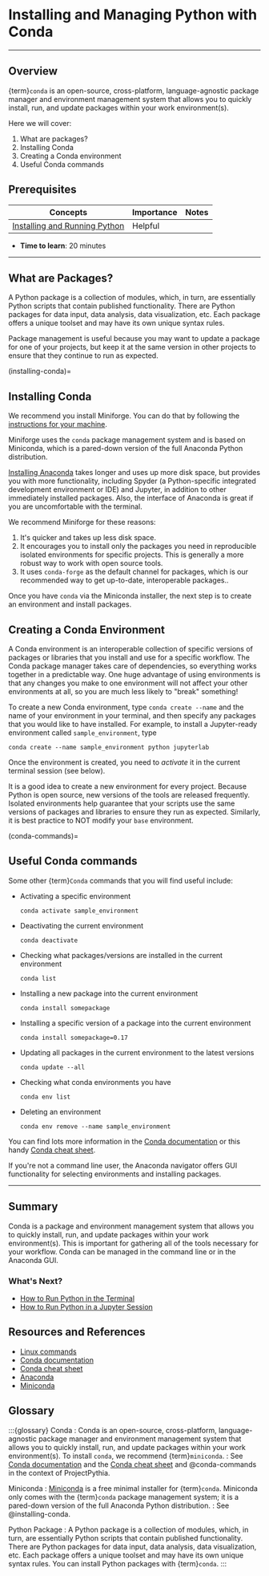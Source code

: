 # Installing and Managing Python with Conda

---

## Overview

{term}`conda` is an open-source, cross-platform, language-agnostic package manager and environment management system that allows you to quickly install, run, and update packages within your work environment(s).

Here we will cover:

1.  What are packages?
2.  Installing Conda
3.  Creating a Conda environment
4.  Useful Conda commands

## Prerequisites

| Concepts                                                                                                  | Importance | Notes |
| --------------------------------------------------------------------------------------------------------- | ---------- | ----- |
| [Installing and Running Python](https://foundations.projectpythia.org/foundations/how-to-run-python) | Helpful    |       |

- **Time to learn**: 20 minutes

---

## What are Packages?

A Python package is a collection of modules, which, in turn, are essentially Python scripts that contain published functionality. There are Python packages for data input, data analysis, data visualization, etc. Each package offers a unique toolset and may have its own unique syntax rules.

Package management is useful because you may want to update a package for one of your projects, but keep it at the same version in other projects to ensure that they continue to run as expected.

(installing-conda)=

## Installing Conda

We recommend you install Miniforge. You can do that by following the [instructions for your machine](https://github.com/conda-forge/miniforge).

Miniforge uses the `conda` package management system and is based on Miniconda, which is a pared-down version of the full Anaconda Python distribution.

[Installing Anaconda](https://docs.anaconda.com/anaconda/install/) takes longer and uses up more disk space, but provides you with more functionality, including Spyder (a Python-specific integrated development environment or IDE) and Jupyter, in addition to other immediately installed packages. Also, the interface of Anaconda is great if you are uncomfortable with the terminal.

We recommend Miniforge for these reasons:

1. It's quicker and takes up less disk space.
2. It encourages you to install only the packages you need in reproducible isolated environments for specific projects. This is generally a more robust way to work with open source tools.
3. It uses `conda-forge` as the default channel for packages, which is our recommended way to get up-to-date, interoperable packages..

Once you have `conda` via the Miniconda installer, the next step is to create an environment and install packages.

## Creating a Conda Environment

A Conda environment is an interoperable collection of specific versions of packages or libraries that you install and use for a specific workflow. The Conda package manager takes care of dependencies, so everything works together in a predictable way. One huge advantage of using environments is that any changes you make to one environment will not affect your other environments at all, so you are much less likely to "break" something!

To create a new Conda environment, type `conda create --name` and the name of your environment in your terminal, and then specify any packages that you would like to have installed. For example, to install a Jupyter-ready environment called `sample_environment`, type

```
conda create --name sample_environment python jupyterlab
```

Once the environment is created, you need to _activate_ it in the current terminal session (see below).

It is a good idea to create a new environment for every project. Because Python is open source, new versions of the tools are released frequently. Isolated environments help guarantee that your scripts use the same versions of packages and libraries to ensure they run as expected. Similarly, it is best practice to NOT modify your `base` environment.

(conda-commands)=

## Useful Conda commands

Some other {term}`Conda` commands that you will find useful include:

- Activating a specific environment

  ```
  conda activate sample_environment
  ```

- Deactivating the current environment

  ```
  conda deactivate
  ```

- Checking what packages/versions are installed in the current environment

  ```
  conda list
  ```

- Installing a new package into the current environment

  ```
  conda install somepackage
  ```

- Installing a specific version of a package into the current environment

  ```
  conda install somepackage=0.17
  ```

- Updating all packages in the current environment to the latest versions

  ```
  conda update --all
  ```

- Checking what conda environments you have

  ```
  conda env list
  ```

- Deleting an environment

  ```
  conda env remove --name sample_environment
  ```

You can find lots more information in the [Conda documentation](https://docs.conda.io/en/latest/) or this handy [Conda cheat sheet](https://docs.conda.io/projects/conda/en/4.6.0/_downloads/52a95608c49671267e40c689e0bc00ca/conda-cheatsheet.pdf).

If you're not a command line user, the Anaconda navigator offers GUI functionality for selecting environments and installing packages.

---

## Summary

Conda is a package and environment management system that allows you to quickly install, run, and update packages within your work environment(s). This is important for gathering all of the tools necessary for your workflow. Conda can be managed in the command line or in the Anaconda GUI.

### What's Next?

- [How to Run Python in the Terminal](terminal.md)
- [How to Run Python in a Jupyter Session](jupyter.md)

## Resources and References

- [Linux commands](https://cheatography.com/davechild/cheat-sheets/linux-command-line/)
- [Conda documentation](https://docs.conda.io/en/latest/)
- [Conda cheat sheet](https://docs.conda.io/projects/conda/en/4.6.0/_downloads/52a95608c49671267e40c689e0bc00ca/conda-cheatsheet.pdf)
- [Anaconda](https://docs.anaconda.com/anaconda/install/)
- [Miniconda](https://docs.conda.io/en/latest/miniconda.html)

## Glossary

:::{glossary}
Conda
: Conda is an open-source, cross-platform, language-agnostic package manager and environment management system that allows you to quickly install, run, and update packages within your work environment(s). To install `conda`, we recommend {term}`miniconda`.
: See [Conda documentation](https://docs.conda.io/en/latest/) and the [Conda cheat sheet](https://docs.conda.io/projects/conda/en/4.6.0/_downloads/) and @conda-commands in the context of ProjectPythia.

Miniconda
: [Miniconda](https://docs.conda.io/en/latest/miniconda.html) is a free minimal installer for {term}`conda`. Miniconda only comes with the {term}`conda` package management system; it is a pared-down version of the full Anaconda Python distribution.
: See @installing-conda.

Python Package
: A Python package is a collection of modules, which, in turn, are essentially Python scripts that contain published functionality. There are Python packages for data input, data analysis, data visualization, etc. Each package offers a unique toolset and may have its own unique syntax rules. You can install Python packages with {term}`conda`.
:::
